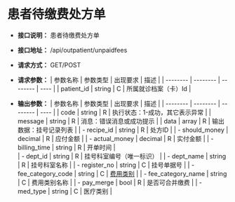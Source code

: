 # 患者待缴费处方单

- **接口说明：** 患者待缴费处方单
- **接口地址：** /api/outpatient/unpaidfees
- **请求方式：** GET/POST
- **请求参数：**
    | 参数名称 | 参数类型 | 出现要求 | 描述 |
    | -------- | -------- | -------- | ---- |
    | patient_id | string | C | 所属就诊档案（卡）Id |

- **输出参数：**
    | 参数名称 | 参数类型 | 出现要求 | 描述 |
    | -------- | -------- | -------- | ---- |
    | code | string | R | 执行状态：1-成功，其它表示异常 |
    | message | string | R | 消息：错误消息或成功提示 |
    | data | array | R | 输出数据：挂号记录列表 |
    | - recipe_id | string | R | 处方ID |
    | - should_money | decimal | R | 应付金额 |
    | - actual_money | decimal | R | 实付金额 |
    | - billing_time | string | R | 开单时间 |    
    | - dept_id | string | R | 挂号科室编号（唯一标识） |
    | - dept_name | string | R | 挂号科室名称 |
    | - register_no | string | C | 挂号单据号 |
    | - fee_category_code | string | C | [费用类别](enums?id=fee_category) |
    | - fee_category_name | string | C | 费用类别名称 |
    | - pay_merge | bool | R | 是否可合并缴费 |
    | - med_type | string | C | 医疗类别 |